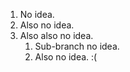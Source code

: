 1. No idea.
2. Also no idea.
3. Also also no idea.
   1. Sub-branch no idea.
   2. Also no idea. :(
